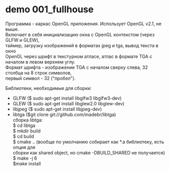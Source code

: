 # demo 001_fullhouse
Программа - каркас OpenGL приложения. Использует OpenGL v2.1, не выше.      
Включает в себя инициализацию окна с OpenGL контекстом (через GLFW и GLEW),     
таймер, загрузку изображений в форматах jpeg и tga, вывод текста в окно   
OpenGL через шрифт в текстурном атласе, атлас в формате TGA с началом в левом верхнем углу.   
Формат шрифта - изображение TGA с началом сверху слева, 32 столбца на 8 строк символов,   
первый символ - 32 ("пробел").    
    
Библиотеки, необходимые для сборки:    
- GLFW ($ sudo apt-get install libglfw3 libglfw3-dev)   
- GLEW ($ sudo apt-get install libglew2.0 libglew-dev)    
- libjpeg ($ sudo apt-get install libjpeg-dev)    
- libtga ($git clone git://github.com/madebr/libtga)    
  сборка libtga:    
  $ cd libtga   
  $ mkdir build   
  $ cd build    
  $ cmake .. (вообще по умолчанию собирает как *.a библиотеку, есть опция для   
  сборки как shared object, но cmake -DBUILD_SHARED не получается)    
  $ make -j 6   
  $make install   